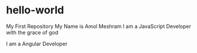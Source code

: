# hello-world
My First Repository
My Name is Amol Meshram
I am a JavaScript Developer with the grace of god

I am a Angular Developer
